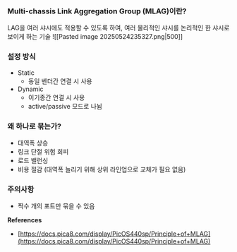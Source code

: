 ### Multi-chassis Link Aggregation Group (MLAG)이란?
LAG을 여러 샤시에도 적용할 수 있도록 하여, 여러 물리적인 샤시를 논리적인 한 샤시로 보이게 하는 기술
![[Pasted image 20250524235327.png|500]]

### 설정 방식
- Static
    - 동일 벤더간 연결 시 사용
- Dynamic
    - 이기종간 연결 시 사용
    - active/passive 모드로 나뉨

### 왜 하나로 묶는가?
- 대역폭 상승
- 링크 단절 위험 회피
- 로드 밸런싱
- 비용 절감 (대역폭 늘리기 위해 상위 라인업으로 교체가 필요 없음)

### 주의사항
- 짝수 개의 포트만 묶을 수 있음


**References**
- [https://docs.pica8.com/display/PicOS440sp/Principle+of+MLAG](https://docs.pica8.com/display/PicOS440sp/Principle+of+MLAG)